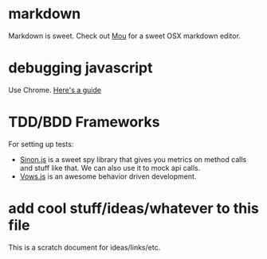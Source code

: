 # markdown

Markdown is sweet. Check out [Mou](http://mouapp.com/) for a sweet OSX markdown editor.

# debugging javascript

Use Chrome. [Here's a guide](https://developers.google.com/chrome-developer-tools/docs/javascript-debugging)

# TDD/BDD Frameworks

For setting up tests:

* [Sinon.js](http://sinonjs.org/) is a sweet spy library that gives you metrics on method calls and stuff like that. We can also use it to mock api calls.
* [Vows.js](http://vowsjs.org/) is an awesome behavior driven development.

# add cool stuff/ideas/whatever to this file

This is a scratch document for ideas/links/etc.